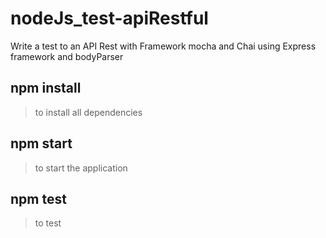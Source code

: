 # nodeJs_test-apiRestful
Write a test to an API Rest with Framework mocha and Chai using Express framework and bodyParser 

## npm install
> to install all dependencies 

## npm start
> to start the application 

## npm test 
> to test 
